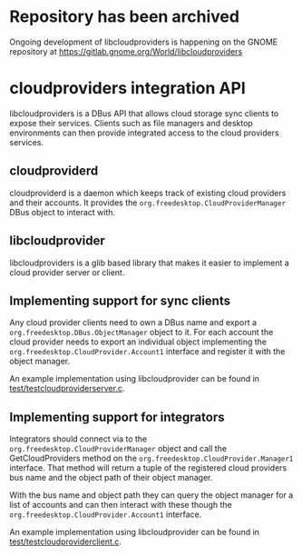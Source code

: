 # Repository has been archived

Ongoing development of libcloudproviders is happening on the GNOME repository at https://gitlab.gnome.org/World/libcloudproviders

# cloudproviders integration API

libcloudproviders is a DBus API that allows cloud storage sync clients to expose
their services. Clients such as file managers and desktop environments can then
provide integrated access to the cloud providers services.

## cloudproviderd

cloudproviderd is a daemon which keeps track of existing cloud providers and their accounts.
It provides the `org.freedesktop.CloudProviderManager` DBus object to interact with.

## libcloudprovider

libcloudproviders is a glib based library that makes it easier to implement
a cloud provider server or client.

## Implementing support for sync clients

Any cloud provider clients need to own a DBus name and export a
`org.freedesktop.DBus.ObjectManager` object to it. For each account the cloud
provider needs to export an individual object implementing the
`org.freedesktop.CloudProvider.Account1` interface and register it with the
object manager.

An example implementation using libcloudprovider can be found in
[test/testcloudproviderserver.c](test/testcloudproviderserver.c).

## Implementing support for integrators

Integrators should connect via to the `org.freedesktop.CloudProviderManager` object
and call the GetCloudProviders method on the `org.freedesktop.CloudProvider.Manager1`
interface. That method will return a tuple of the registered cloud providers
bus name and the object path of their object manager.

With the bus name and object path they can query the object manager for a list
of accounts and can then interact with these though the
`org.freedesktop.CloudProvider.Account1` interface.

An example implementation using libcloudprovider can be found in
[test/testcloudproviderclient.c](test/testcloudproviderclient.c).
